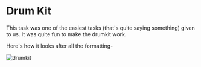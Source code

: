 # Drum Kit

This task was one of the easiest tasks (that's quite saying something) given to us. It was quite fun to make the drumkit work.

Here's how it looks after all the formatting-

![drumkit](https://user-images.githubusercontent.com/116485536/207663825-8c3c6a6c-2633-4fc2-a315-c022ec653e58.png)
